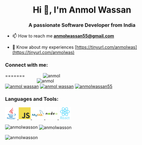 <h1 align="center">Hi 👋, I'm Anmol Wassan</h1>
<h3 align="center">A passionate Software Developer from India</h3>

- 📫 How to reach me **anmolwassan55@gmail.com**

- 📄 Know about my experiences [https://tinyurl.com/anmolwas](https://tinyurl.com/anmolwas)

<h3 align="left">Connect with me:</h3>

<img align="right" alt="anmol" width ="380" src="https://user-images.githubusercontent.com/55389276/140866485-8fb1c876-9a8f-4d6a-98dc-08c4981eaf70.gif">
=======
<img align="right" alt="anmol" width ="400" src="https://user-images.githubusercontent.com/55389276/140866485-8fb1c876-9a8f-4d6a-98dc-08c4981eaf70.gif">
<p align="left">
<a href="https://linkedin.com/in/anmol wassan" target="blank"><img align="center" src="https://raw.githubusercontent.com/rahuldkjain/github-profile-readme-generator/master/src/images/icons/Social/linked-in-alt.svg" alt="anmol wassan" height="30" width="40" /></a>
<a href="https://www.leetcode.com/anmol wassan" target="blank"><img align="center" src="https://raw.githubusercontent.com/rahuldkjain/github-profile-readme-generator/master/src/images/icons/Social/leet-code.svg" alt="anmol wassan" height="30" width="40" /></a>
<a href="https://auth.geeksforgeeks.org/user/anmolwassan55" target="blank"><img align="center" src="https://raw.githubusercontent.com/rahuldkjain/github-profile-readme-generator/master/src/images/icons/Social/geeks-for-geeks.svg" alt="anmolwassan55" height="30" width="40" /></a>
</p>

<h3 align="left">Languages and Tools:</h3>
<p align="left"> <a href="https://www.java.com" target="_blank" rel="noreferrer"> <img src="https://raw.githubusercontent.com/devicons/devicon/master/icons/java/java-original.svg" alt="java" width="40" height="40"/> </a> <a href="https://developer.mozilla.org/en-US/docs/Web/JavaScript" target="_blank" rel="noreferrer"> <img src="https://raw.githubusercontent.com/devicons/devicon/master/icons/javascript/javascript-original.svg" alt="javascript" width="40" height="40"/> </a> <a href="https://www.mysql.com/" target="_blank" rel="noreferrer"> <img src="https://raw.githubusercontent.com/devicons/devicon/master/icons/mysql/mysql-original-wordmark.svg" alt="mysql" width="40" height="40"/> </a> <a href="https://nodejs.org" target="_blank" rel="noreferrer"> <img src="https://raw.githubusercontent.com/devicons/devicon/master/icons/nodejs/nodejs-original-wordmark.svg" alt="nodejs" width="40" height="40"/> </a> <a href="https://reactjs.org/" target="_blank" rel="noreferrer"> <img src="https://raw.githubusercontent.com/devicons/devicon/master/icons/react/react-original-wordmark.svg" alt="react" width="40" height="40"/> </a> </p>

<p><img align="left" src="https://github-readme-stats.vercel.app/api/top-langs?username=anmolwasson&show_icons=true&locale=en&layout=compact" alt="anmolwasson" /></p>

<p>&nbsp;<img align="center" src="https://github-readme-stats.vercel.app/api?username=anmolwasson&show_icons=true&locale=en" alt="anmolwasson" /></p>

<p><img align="center" src="https://github-readme-streak-stats.herokuapp.com/?user=anmolwasson&" alt="anmolwasson" /></p>
